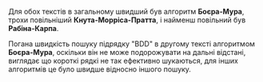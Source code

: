 Для обох текстів в загальному швидший був алгоритм **Боєра-Мура**, трохи повільніший **Кнута-Морріса-Пратта**, і найменш повільний був **Рабіна-Карпа**. 

Погана швидкість пошуку підрядку "BDD" в другому тексті алгоритмом **Боєра-Мура**, оскільки він не може подорожувати на дальні відстані, виглядає що короткі рядкі не так ефективно шукаються, для інших алгоритмів це було швидше відносно іншого пошуку.